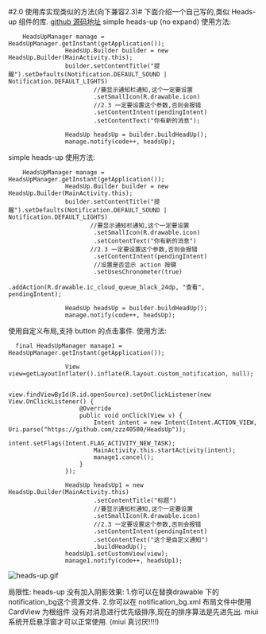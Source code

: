 
#2.0 使用库实现类似的方法(向下兼容2.3)#
下面介绍一个自己写的,类似 Heads-up 组件的库.
[github 源码地址](https://github.com/zzz40500/HeadsUp)
simple heads-up (no expand)
使用方法:
~~~
    HeadsUpManager manage = HeadsUpManager.getInstant(getApplication());
                HeadsUp.Builder builder = new HeadsUp.Builder(MainActivity.this);
                builder.setContentTitle("提醒").setDefaults(Notification.DEFAULT_SOUND | Notification.DEFAULT_LIGHTS)
                        //要显示通知栏通知,这个一定要设置
                        .setSmallIcon(R.drawable.icon)
                        //2.3 一定要设置这个参数,否则会报错
                        .setContentIntent(pendingIntent)
                        .setContentText("你有新的消息");

                HeadsUp headsUp = builder.buildHeadUp();
                manage.notify(code++, headsUp);
~~~
simple heads-up 
使用方法:
~~~
    HeadsUpManager manage = HeadsUpManager.getInstant(getApplication());
                HeadsUp.Builder builder = new HeadsUp.Builder(MainActivity.this);
                builder.setContentTitle("提醒").setDefaults(Notification.DEFAULT_SOUND | Notification.DEFAULT_LIGHTS)
                       //要显示通知栏通知,这个一定要设置
                        .setSmallIcon(R.drawable.icon)
                        .setContentText("你有新的消息")
                       //2.3 一定要设置这个参数,否则会报错
                        .setContentIntent(pendingIntent)
                        //设置是否显示 action 按键
                        .setUsesChronometer(true)
                        .addAction(R.drawable.ic_cloud_queue_black_24dp, "查看", pendingIntent);

                HeadsUp headsUp = builder.buildHeadUp();
                manage.notify(code++, headsUp);
~~~

使用自定义布局,支持 button 的点击事件.
使用方法:
~~~
  final HeadsUpManager manage1 = HeadsUpManager.getInstant(getApplication());

                View view=getLayoutInflater().inflate(R.layout.custom_notification, null);

                view.findViewById(R.id.openSource).setOnClickListener(new View.OnClickListener() {
                    @Override
                    public void onClick(View v) {
                        Intent intent = new Intent(Intent.ACTION_VIEW, Uri.parse("https://github.com/zzz40500/HeadsUp"));
                        intent.setFlags(Intent.FLAG_ACTIVITY_NEW_TASK);
                        MainActivity.this.startActivity(intent);
                        manage1.cancel();
                    }
                });

                HeadsUp headsUp1 = new HeadsUp.Builder(MainActivity.this)
                        .setContentTitle("标题")
                        //要显示通知栏通知,这个一定要设置
                        .setSmallIcon(R.drawable.icon)
                        //2.3 一定要设置这个参数,否则会报错
                        .setContentIntent(pendingIntent)
                        .setContentText("这个是自定义通知")
                        .buildHeadUp();
                headsUp1.setCustomView(view);
                manage1.notify(code++, headsUp1);
~~~

![heads-up.gif](http://upload-images.jianshu.io/upload_images/166866-543a5d26ab71d0f6.gif)

局限性:
heads-up 没有加入阴影效果:
1.你可以在替换drawable 下的notification_bg这个资源文件.
2.你可以在 notification_bg.xml 布局文件中使用 CardView 为根组件
没有对消息进行优先级排序,现在的排序算法是先进先出.
miui 系统开启悬浮窗才可以正常使用. (miui 真讨厌!!!!)
